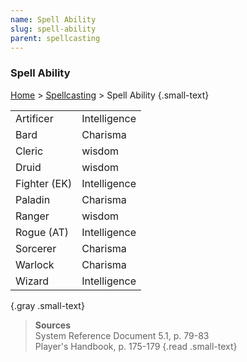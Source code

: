 ```yaml
---
name: Spell Ability
slug: spell-ability
parent: spellcasting
---
```

### Spell Ability
[Home](dm-operations-center) > [Spellcasting](spellcasting) > Spell Ability {.small-text}

|||
|--------------|------------------------------|
| Artificer    | Intelligence |
| Bard         | Charisma |
| Cleric       | wisdom |
| Druid        | wisdom |
| Fighter (EK) | Intelligence |
| Paladin      | Charisma |
| Ranger       | wisdom |
| Rogue (AT)   | Intelligence |
| Sorcerer     | Charisma |
| Warlock      | Charisma |
| Wizard       | Intelligence |
{.gray .small-text}

> **Sources** <br/>
> System Reference Document 5.1, p. 79-83<br/>
> Player's Handbook, p. 175-179
{.read .small-text}
